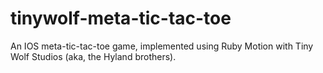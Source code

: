 tinywolf-meta-tic-tac-toe
=========================

An IOS meta-tic-tac-toe game, implemented using Ruby Motion with Tiny Wolf Studios (aka, the Hyland brothers).
